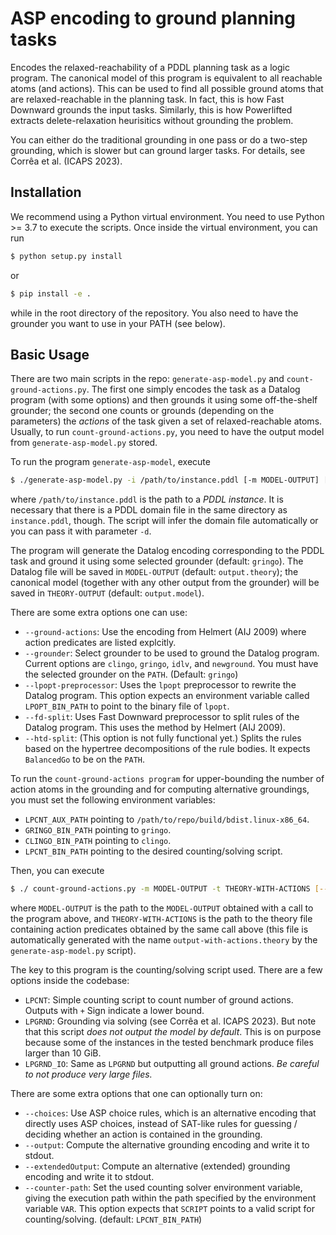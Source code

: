 # ASP encoding to ground planning tasks

Encodes the relaxed-reachability of a PDDL planning task as a logic program. The
canonical model of this program is equivalent to all reachable atoms (and
actions). This can be used to find all possible ground atoms that are
relaxed-reachable in the planning task. In fact, this is how Fast Downward
grounds the input tasks. Similarly, this is how Powerlifted extracts
delete-relaxation heurisitics without grounding the problem.

You can either do the traditional grounding in one pass or do a two-step
grounding, which is slower but can ground larger tasks. For details, see Corrêa et al. (ICAPS 2023).

## Installation

We recommend using a Python virtual environment. You need to use Python >= 3.7 to execute the scripts.  Once inside the virtual
environment, you can run

```bash
$ python setup.py install
```

or

```bash
$ pip install -e .
```

while in the root directory of the repository. You also need to have the
grounder you want to use in your PATH (see below).

## Basic Usage

There are two main scripts in the repo: `generate-asp-model.py` and
`count-ground-actions.py`. The first one simply encodes the task as a Datalog
program (with some options) and then grounds it using some off-the-shelf
grounder; the second one counts or grounds (depending on the parameters) the
*actions* of the task given a set of relaxed-reachable atoms. Usually, to run
`count-ground-actions.py`, you need to have the output model from `generate-asp-model.py`
stored.

To run the program `generate-asp-model`, execute

```bash
$ ./generate-asp-model.py -i /path/to/instance.pddl [-m MODEL-OUTPUT] [-t THEORY-OUTPUT]
```

where `/path/to/instance.pddl` is the path to a *PDDL instance*. It is necessary
that there is a PDDL domain file in the same directory as `instance.pddl`,
though. The script will infer the domain file automatically or you can pass it
with parameter `-d`.

The program will generate the Datalog encoding corresponding to the PDDL task
and ground it using some selected grounder (default: `gringo`). The Datalog file
will be saved in `MODEL-OUTPUT` (default: `output.theory`); the canonical model
(together with any other output from the grounder) will be saved in
`THEORY-OUTPUT` (default: `output.model`).

There are some extra options one can use:

- `--ground-actions`: Use the encoding from Helmert (AIJ 2009) where action
  predicates are listed explcitly.
- `--grounder`: Select grounder to be used to ground the Datalog
  program. Current options are `clingo`, `gringo`, `idlv`, and `newground`. You must
  have the selected grounder on the `PATH`. (Default: `gringo`)
- `--lpopt-preprocessor`: Uses the `lpopt` preprocessor to rewrite the Datalog
  program. This option expects an environment variable called `LPOPT_BIN_PATH`
  to point to the binary file of `lpopt`.
- `--fd-split`: Uses Fast Downward preprocessor to split rules of the Datalog
  program. This uses the method by Helmert (AIJ 2009).
- `--htd-split`: (This option is not fully functional yet.) Splits the rules
  based on the hypertree decompositions of the rule bodies. It expects
  `BalancedGo` to be on the `PATH`.


To run the `count-ground-actions program` for upper-bounding the number of
action atoms in the grounding and for computing alternative groundings, you
must set the following environment variables:

- `LPCNT_AUX_PATH` pointing to `/path/to/repo/build/bdist.linux-x86_64`.
- `GRINGO_BIN_PATH` pointing to `gringo`.
- `CLINGO_BIN_PATH` pointing to `clingo`.
- `LPCNT_BIN_PATH` pointing to the desired counting/solving script.

Then, you can execute

```bash
$ ./ count-ground-actions.py -m MODEL-OUTPUT -t THEORY-WITH-ACTIONS [--choices] [--output] [--extendedOutput] [--counter-path SCRIPT]
```

where `MODEL-OUTPUT` is the path to the `MODEL-OUTPUT` obtained with a call to
the program above, and `THEORY-WITH-ACTIONS` is the path to the theory file
containing action predicates obtained by the same call above (this file is
automatically generated with the name `output-with-actions.theory` by the
`generate-asp-model.py` script).

The key to this program is the counting/solving script used. There are a few
options inside the codebase:
- `LPCNT`: Simple counting script to count number of ground actions. Outputs
  with `+` Sign indicate a lower bound.
- `LPGRND`: Grounding via solving (see Corrêa et al. ICAPS 2023). But note that
  this script *does not output the model by default*. This is on purpose because
  some of the instances in the tested benchmark produce files larger than 10
  GiB.
- `LPGRND_IO`: Same as `LPGRND` but outputting all ground actions. *Be careful
  to not produce very large files.*


There are some extra options that one can optionally turn on:

- `--choices`: Use ASP choice rules, which is an alternative encoding that
  directly uses ASP choices, instead of SAT-like rules for guessing / deciding
  whether an action is contained in the grounding.
- `--output`: Compute the alternative grounding encoding and write it to stdout.
- `--extendedOutput`: Compute an alternative (extended) grounding encoding and
  write it to stdout.
- `--counter-path`: Set the used counting solver environment variable,
  giving the execution path within the path specified by the environment variable `VAR`.
   This option expects that `SCRIPT` points to a valid script for counting/solving. (default: `LPCNT_BIN_PATH`)
